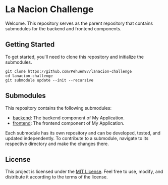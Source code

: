 # La Nacion Challenge

Welcome. This repository serves as the parent repository that contains submodules for the backend and frontend components.

## Getting Started

To get started, you'll need to clone this repository and initialize the submodules.

```
git clone https://github.com/Pehuen87/lanacion-challenge
cd lanacion-challenge
git submodule update --init --recursive
```

## Submodules

This repository contains the following submodules:

- [backend](backend/): The backend component of My Application.
- [frontend](frontend/): The frontend component of My Application.

Each submodule has its own repository and can be developed, tested, and updated independently. To contribute to a submodule, navigate to its respective directory and make the changes there.

## License

This project is licensed under the [MIT License](LICENSE). Feel free to use, modify, and distribute it according to the terms of the license.
